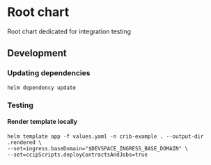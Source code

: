 # Root chart
Root chart dedicated for integration testing

## Development
### Updating dependencies
`helm dependency update`

### Testing 
#### Render template locally
```
helm template app -f values.yaml -n crib-example . --output-dir .rendered \
--set=ingress.baseDomain="$DEVSPACE_INGRESS_BASE_DOMAIN" \
--set=ccipScripts.deployContractsAndJobs=true
```

